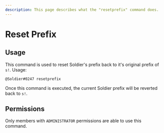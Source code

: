 ```yaml
---
description: This page describes what the "resetprefix" command does.
---
```


# Reset Prefix

## Usage

This command is used to reset Soldier's prefix back to it's original prefix of `s!`.
Usage:

```text
@Soldier#0247 resetprefix
```

Once this command is executed, the current Soldier prefix will be reverted back to `s!`.

## Permissions

Only members with `ADMINISTRATOR` permissions are able to use this command.
